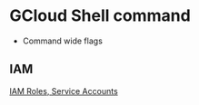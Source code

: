 # GCloud Shell command

* Command wide flags
	> 

## IAM

[IAM Roles, Service Accounts](./gcloud-iam.md)
